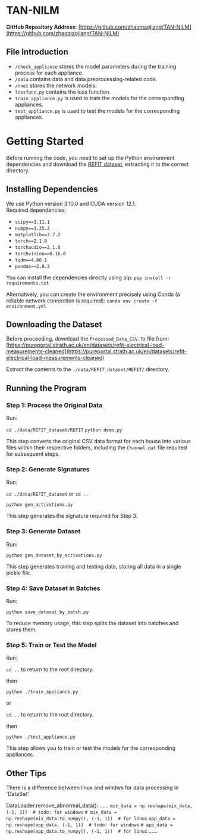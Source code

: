 
# TAN-NILM
**GitHub Repository Address:** [https://github.com/zhaomaojiang/TAN-NILM](https://github.com/zhaomaojiang/TAN-NILM)

## File Introduction
-   `/check_appliance` stores the model parameters during the training process for each appliance.
-   `/data` contains data and data preprocessing-related code.
-   `/nnet` stores the network models.
-   `lossfunc.py` contains the loss function.
-   `train_appliance.py` is used to train the models for the corresponding appliances.
-   `test_appliance.py` is used to test the models for the corresponding appliances.

# Getting Started
Before running the code, you need to set up the Python environment dependencies and download the [REFIT dataset](https://pureportal.strath.ac.uk/en/datasets/refit-electrical-load-measurements-cleaned), extracting it to the correct directory.

## Installing Dependencies
We use Python version 3.10.0 and CUDA version 12.1.  
Required dependencies:
-   `scipy==1.11.1`
-   `numpy==1.25.2`
-   `matplotlib==3.7.2`
-   `torch==2.1.0`
-   `torchaudio==2.1.0`
-   `torchvision==0.16.0`
-   `tqdm==4.66.1`
-   `pandas==2.0.3`

You can install the dependencies directly using pip:
`pip install -r requirements.txt` 

Alternatively, you can create the environment precisely using Conda (a reliable network connection is required):
`conda env create -f environment.yml` 

## Downloading the Dataset
Before proceeding, download the `Processed_Data_CSV.7z` file from:  
[https://pureportal.strath.ac.uk/en/datasets/refit-electrical-load-measurements-cleaned](https://pureportal.strath.ac.uk/en/datasets/refit-electrical-load-measurements-cleaned)

Extract the contents to the `./data/REFIT_dataset/REFIT/` directory.

## Running the Program

### Step 1: Process the Original Data
Run:

`cd ./data/REFIT_dataset/REFIT`
`python demo.py` 

This step converts the original CSV data format for each house into various files within their respective folders, including the `Channel.dat` file required for subsequent steps.

### Step 2: Generate Signatures
Run:

`cd ./data/REFIT_dataset`  or `cd ..`

`python gen_activations.py` 

This step generates the signature required for Step 3.

### Step 3: Generate Dataset
Run:

`python gen_dataset_by_activations.py` 

This step generates training and testing data, storing all data in a single pickle file.

### Step 4: Save Dataset in Batches

Run:

`python save_dataset_by_batch.py` 

To reduce memory usage, this step splits the dataset into batches and stores them.

### Step 5: Train or Test the Model

Run:

`cd ..` to return to the root directory.

then

`python ./train_appliance.py` 

or

`cd ..` to return to the root directory.

then

`python ./test_appliance.py` 

This step allows you to train or test the models for the corresponding appliances.

## Other Tips
There is a difference between linux and windws for data processing in 'DataSet'.  

DataLoader.remove_abnormal_data():
……
        `mix_data = np.reshape(mix_data, (-1, 1))  # todo: for windows`
        `# mix_data = np.reshape(mix_data.to_numpy(), (-1, 1))  # for linux`
        `app_data = np.reshape(app_data, (-1, 1))  # todo: for windows`
        `# app_data = np.reshape(app_data.to_numpy(), (-1, 1))  # for linux`
……
